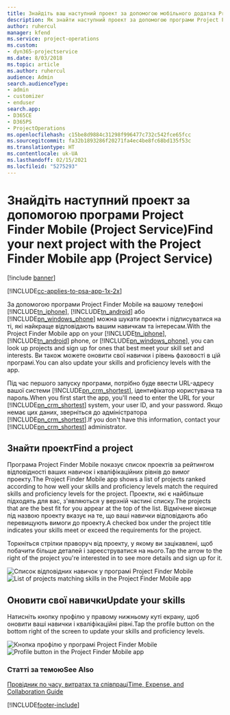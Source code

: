 ```yaml
---
title: Знайдіть ваш наступний проект за допомогою мобільного додатка Project Finder Mobile
description: Як знайти наступний проект за допомогою програми Project Finder Mobile for Project Service
author: ruhercul
manager: kfend
ms.service: project-operations
ms.custom:
- dyn365-projectservice
ms.date: 8/03/2018
ms.topic: article
ms.author: ruhercul
audience: Admin
search.audienceType:
- admin
- customizer
- enduser
search.app:
- D365CE
- D365PS
- ProjectOperations
ms.openlocfilehash: c15be8d9884c31298f996477c732c542fce65fcc
ms.sourcegitcommit: fa32b1893286f20271fa4ec4be8fc68bd135f53c
ms.translationtype: HT
ms.contentlocale: uk-UA
ms.lasthandoff: 02/15/2021
ms.locfileid: "5275293"
---
```

# <a name="find-your-next-project-with-the-project-finder-mobile-app-project-service"></a><span data-ttu-id="b1f97-103">Знайдіть наступний проект за допомогою програми Project Finder Mobile (Project Service)</span><span class="sxs-lookup"><span data-stu-id="b1f97-103">Find your next project with the Project Finder Mobile app (Project Service)</span></span>

[!include [banner](../includes/psa-now-project-operations.md)]

[!INCLUDE[cc-applies-to-psa-app-1x-2x](../includes/cc-applies-to-psa-app-1x-2x.md)]

<span data-ttu-id="b1f97-104">За допомогою програми Project Finder Mobile на вашому телефоні [!INCLUDE[tn_iphone](../includes/tn-iphone.md)], [!INCLUDE[tn_android](../includes/tn-android.md)] або [!INCLUDE[pn_windows_phone](../includes/pn-windows-phone.md)] можна шукати проекти і підписуватися на ті, які найкраще відповідають вашим навичкам та інтересам.</span><span class="sxs-lookup"><span data-stu-id="b1f97-104">With the Project Finder Mobile app on your [!INCLUDE[tn_iphone](../includes/tn-iphone.md)], [!INCLUDE[tn_android](../includes/tn-android.md)] phone, or [!INCLUDE[pn_windows_phone](../includes/pn-windows-phone.md)], you can look up projects and sign up for ones that best meet your skill set and interests.</span></span> <span data-ttu-id="b1f97-105">Ви також можете оновити свої навички і рівень фаховості в цій програмі.</span><span class="sxs-lookup"><span data-stu-id="b1f97-105">You can also update your skills and proficiency levels with the app.</span></span>  
  
 <span data-ttu-id="b1f97-106">Під час першого запуску програми, потрібно буде ввести URL-адресу вашої системи [!INCLUDE[pn_crm_shortest](../includes/pn-crm-shortest.md)], ідентифікатор користувача та пароль.</span><span class="sxs-lookup"><span data-stu-id="b1f97-106">When you first start the app, you'll need to enter the URL for your [!INCLUDE[pn_crm_shortest](../includes/pn-crm-shortest.md)] system, your user ID, and your password.</span></span> <span data-ttu-id="b1f97-107">Якщо немає цих даних, зверніться до адміністратора [!INCLUDE[pn_crm_shortest](../includes/pn-crm-shortest.md)].</span><span class="sxs-lookup"><span data-stu-id="b1f97-107">If you don't have this information,  contact your [!INCLUDE[pn_crm_shortest](../includes/pn-crm-shortest.md)] administrator.</span></span>  
  
## <a name="find-a-project"></a><span data-ttu-id="b1f97-108">Знайти проект</span><span class="sxs-lookup"><span data-stu-id="b1f97-108">Find a project</span></span>  
 <span data-ttu-id="b1f97-109">Програма Project Finder Mobile показує список проектів за рейтингом відповідності ваших навичок і кваліфікаційних рівнів до вимог проекту.</span><span class="sxs-lookup"><span data-stu-id="b1f97-109">The Project Finder Mobile app shows a list of projects ranked according to how well your skills and proficiency levels match the required skills and proficiency levels for the project.</span></span> <span data-ttu-id="b1f97-110">Проекти, які є найбільше підходять для вас, з'являються у верхній частині списку.</span><span class="sxs-lookup"><span data-stu-id="b1f97-110">The projects that are the best fit for you appear at the top of the list.</span></span> <span data-ttu-id="b1f97-111">Відмічене віконце під назвою проекту вказує на те, що ваші навички відповідають або перевищують вимоги до проекту.</span><span class="sxs-lookup"><span data-stu-id="b1f97-111">A checked box under the project title indicates your skills meet or exceed the requirements for the project.</span></span>  
  
 <span data-ttu-id="b1f97-112">Торкніться стрілки праворуч від проекту, у якому ви зацікавлені, щоб побачити більше деталей і зареєструватися на нього.</span><span class="sxs-lookup"><span data-stu-id="b1f97-112">Tap the arrow to the right of the project you're interested in to see more details and sign up for it.</span></span>  
  
 <span data-ttu-id="b1f97-113">![Список відповідних навичок у програмі Project Finder Mobile](../psa/media/project-service-project-finder-list.png "Список відповідних навичок у програмі Project Finder Mobile")</span><span class="sxs-lookup"><span data-stu-id="b1f97-113">![List of projects matching skills in the Project Finder Mobile app](../psa/media/project-service-project-finder-list.png "List of projects matching skills in the Project Finder Mobile app")</span></span>  
  
## <a name="update-your-skills"></a><span data-ttu-id="b1f97-114">Оновити свої навички</span><span class="sxs-lookup"><span data-stu-id="b1f97-114">Update your skills</span></span>  
 <span data-ttu-id="b1f97-115">Натисніть кнопку профілю у правому нижньому куті екрану, щоб оновити ваші навички і кваліфікаційні рівні.</span><span class="sxs-lookup"><span data-stu-id="b1f97-115">Tap the profile button on the bottom right of the screen to update your skills and proficiency levels.</span></span>  
  
 <span data-ttu-id="b1f97-116">![Кнопка профілю у програмі Project Finder Mobile](../psa/media/project-service-project-finder-profile.png "Кнопка профілю у програмі Project Finder Mobile")</span><span class="sxs-lookup"><span data-stu-id="b1f97-116">![Profile button in the Project Finder Mobile app](../psa/media/project-service-project-finder-profile.png "Profile button in the Project Finder Mobile app")</span></span>  
  
### <a name="see-also"></a><span data-ttu-id="b1f97-117">Статті за темою</span><span class="sxs-lookup"><span data-stu-id="b1f97-117">See Also</span></span>  
 [<span data-ttu-id="b1f97-118">Провідник по часу, витратах та співпраці</span><span class="sxs-lookup"><span data-stu-id="b1f97-118">Time, Expense, and Collaboration Guide</span></span>](../psa/time-expense-collaboration-guide.md)


[!INCLUDE[footer-include](../includes/footer-banner.md)]